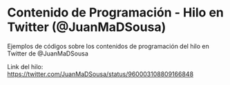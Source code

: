 # Contenido de Programación - Hilo en Twitter (@JuanMaDSousa)

Ejemplos de códigos sobre los contenidos de programación del hilo en Twitter de @JuanMaDSousa

Link del hilo: https://twitter.com/JuanMaDSousa/status/960003108809166848
